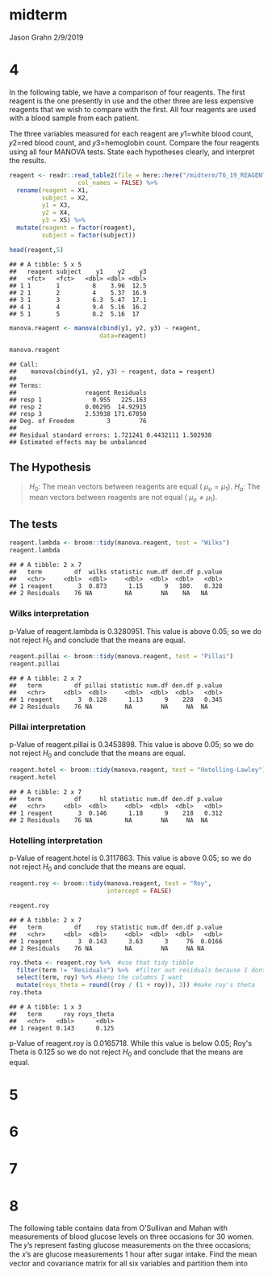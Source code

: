 midterm
================
Jason Grahn
2/9/2019

4
=

In the following table, we have a comparison of four reagents. The first reagent is the one presently in use and the other three are less expensive reagents that we wish to compare with the first. All four reagents are used with a blood sample from each patient.

The three variables measured for each reagent are 𝑦1=white blood count, 𝑦2=red blood count, and 𝑦3=hemoglobin count. Compare the four reagents using all four MANOVA tests. State each hypotheses clearly, and interpret the results.

``` r
reagent <- readr::read_table2(file = here::here("/midterm/T6_19_REAGENT.DAT"),
                   col_names = FALSE) %>% 
  rename(reagent = X1,
         subject = X2,
         y1 = X3,
         y2 = X4,
         y3 = X5) %>% 
  mutate(reagent = factor(reagent),
         subject = factor(subject))

head(reagent,5)
```

    ## # A tibble: 5 x 5
    ##   reagent subject    y1    y2    y3
    ##   <fct>   <fct>   <dbl> <dbl> <dbl>
    ## 1 1       1         8    3.96  12.5
    ## 2 1       2         4    5.37  16.9
    ## 3 1       3         6.3  5.47  17.1
    ## 4 1       4         9.4  5.16  16.2
    ## 5 1       5         8.2  5.16  17

``` r
manova.reagent <- manova(cbind(y1, y2, y3) ~ reagent,
                         data=reagent)

manova.reagent
```

    ## Call:
    ##    manova(cbind(y1, y2, y3) ~ reagent, data = reagent)
    ## 
    ## Terms:
    ##                   reagent Residuals
    ## resp 1              0.955   225.163
    ## resp 2            0.06295  14.92915
    ## resp 3            2.53938 171.67050
    ## Deg. of Freedom         3        76
    ## 
    ## Residual standard errors: 1.721241 0.4432111 1.502938
    ## Estimated effects may be unbalanced

The Hypothesis
--------------

> *H*<sub>0</sub>: The mean vectors between reagents are equal ( *μ*<sub>*o*</sub> = *μ*<sub>1</sub>). *H*<sub>*a*</sub>: The mean vectors between reagents are not equal ( *μ*<sub>*o*</sub> ≠ *μ*<sub>1</sub>).

The tests
---------

``` r
reagent.lambda <- broom::tidy(manova.reagent, test = "Wilks")
reagent.lambda
```

    ## # A tibble: 2 x 7
    ##   term         df  wilks statistic num.df den.df p.value
    ##   <chr>     <dbl>  <dbl>     <dbl>  <dbl>  <dbl>   <dbl>
    ## 1 reagent       3  0.873      1.15      9   180.   0.328
    ## 2 Residuals    76 NA         NA        NA    NA   NA

### Wilks interpretation

p-Value of reagent.lambda is 0.3280951. This value is above 0.05; so we do not reject *H*<sub>0</sub> and conclude that the means are equal.

``` r
reagent.pillai <- broom::tidy(manova.reagent, test = "Pillai")
reagent.pillai
```

    ## # A tibble: 2 x 7
    ##   term         df pillai statistic num.df den.df p.value
    ##   <chr>     <dbl>  <dbl>     <dbl>  <dbl>  <dbl>   <dbl>
    ## 1 reagent       3  0.128      1.13      9    228   0.345
    ## 2 Residuals    76 NA         NA        NA     NA  NA

### Pillai interpretation

p-Value of reagent.pillai is 0.3453898. This value is above 0.05; so we do not reject *H*<sub>0</sub> and conclude that the means are equal.

``` r
reagent.hotel <- broom::tidy(manova.reagent, test = "Hotelling-Lawley")
reagent.hotel
```

    ## # A tibble: 2 x 7
    ##   term         df     hl statistic num.df den.df p.value
    ##   <chr>     <dbl>  <dbl>     <dbl>  <dbl>  <dbl>   <dbl>
    ## 1 reagent       3  0.146      1.18      9    218   0.312
    ## 2 Residuals    76 NA         NA        NA     NA  NA

### Hotelling interpretation

p-Value of reagent.hotel is 0.3117863. This value is above 0.05; so we do not reject *H*<sub>0</sub> and conclude that the means are equal.

``` r
reagent.roy <- broom::tidy(manova.reagent, test = "Roy",
                           intercept = FALSE)

reagent.roy
```

    ## # A tibble: 2 x 7
    ##   term         df    roy statistic num.df den.df p.value
    ##   <chr>     <dbl>  <dbl>     <dbl>  <dbl>  <dbl>   <dbl>
    ## 1 reagent       3  0.143      3.63      3     76  0.0166
    ## 2 Residuals    76 NA         NA        NA     NA NA

``` r
roy.theta <- reagent.roy %>%  #use that tidy tibble
  filter(term != "Residuals") %>%  #filter out residuals because I dont need them
  select(term, roy) %>% #keep the columns I want
  mutate(roys_theta = round((roy / (1 + roy)), 3)) #make roy's theta
roy.theta
```

    ## # A tibble: 1 x 3
    ##   term      roy roys_theta
    ##   <chr>   <dbl>      <dbl>
    ## 1 reagent 0.143      0.125

p-Value of reagent.roy is 0.0165718. While this value is below 0.05; Roy's Theta is 0.125 so we do not reject *H*<sub>0</sub> and conclude that the means are equal.

5
=

6
=

7
=

8
=

The following table contains data from O’Sullivan and Mahan with measurements of blood glucose levels on three occasions for 30 women. The 𝑦’s represent fasting glucose measurements on the three occasions; the 𝑥’s are glucose measurements 1 hour after sugar intake. Find the mean vector and covariance matrix for all six variables and partition them into
